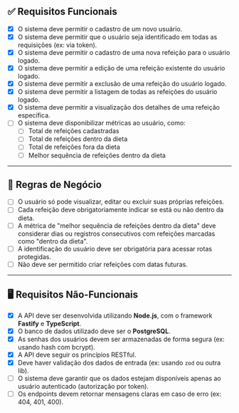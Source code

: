 ## ✅ Requisitos Funcionais

- [x] O sistema deve permitir o cadastro de um novo usuário.  
- [x] O sistema deve permitir que o usuário seja identificado em todas as requisições (ex: via token).  
- [x] O sistema deve permitir o cadastro de uma nova refeição para o usuário logado.  
- [x] O sistema deve permitir a edição de uma refeição existente do usuário logado.  
- [x] O sistema deve permitir a exclusão de uma refeição do usuário logado.  
- [x] O sistema deve permitir a listagem de todas as refeições do usuário logado.  
- [x] O sistema deve permitir a visualização dos detalhes de uma refeição específica.  
- [ ] O sistema deve disponibilizar métricas ao usuário, como:
  - [ ] Total de refeições cadastradas  
  - [ ] Total de refeições dentro da dieta  
  - [ ] Total de refeições fora da dieta  
  - [ ] Melhor sequência de refeições dentro da dieta  

---

## 📏 Regras de Negócio

- [ ] O usuário só pode visualizar, editar ou excluir suas próprias refeições.  
- [ ] Cada refeição deve obrigatoriamente indicar se está ou não dentro da dieta.  
- [ ] A métrica de "melhor sequência de refeições dentro da dieta" deve considerar dias ou registros consecutivos com refeições marcadas como "dentro da dieta".  
- [ ] A identificação do usuário deve ser obrigatória para acessar rotas protegidas.  
- [ ] Não deve ser permitido criar refeições com datas futuras.  

---

## 🖥 Requisitos Não-Funcionais

- [x] A API deve ser desenvolvida utilizando **Node.js**, com o framework **Fastify** e **TypeScript**.  
- [x] O banco de dados utilizado deve ser o **PostgreSQL**.  
- [x] As senhas dos usuários devem ser armazenadas de forma segura (ex: usando hash com bcrypt).  
- [x] A API deve seguir os princípios RESTful.  
- [x] Deve haver validação dos dados de entrada (ex: usando `zod` ou outra lib).  
- [ ] O sistema deve garantir que os dados estejam disponíveis apenas ao usuário autenticado (autorização por token).  
- [ ] Os endpoints devem retornar mensagens claras em caso de erro (ex: 404, 401, 400). 